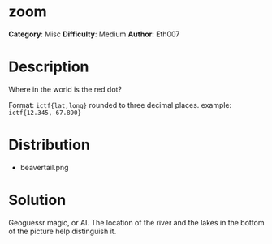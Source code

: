 # zoom
**Category**: Misc
**Difficulty**: Medium
**Author**: Eth007

# Description
Where in the world is the red dot?

Format: `ictf{lat,long}` rounded to three decimal places. example: `ictf{12.345,-67.890}`

# Distribution
- beavertail.png

# Solution

Geoguessr magic, or AI. The location of the river and the lakes in the bottom of the picture help distinguish it.
